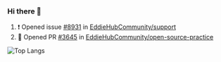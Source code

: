 ### Hi there 👋

<!--START_SECTION:activity-->
1. ❗ Opened issue [#8931](https://github.com/EddieHubCommunity/support/issues/8931) in [EddieHubCommunity/support](https://github.com/EddieHubCommunity/support)
2. 💪 Opened PR [#3645](https://github.com/EddieHubCommunity/open-source-practice/pull/3645) in [EddieHubCommunity/open-source-practice](https://github.com/EddieHubCommunity/open-source-practice)
<!--END_SECTION:activity-->

![Top Langs](https://github-readme-stats.vercel.app/api/top-langs/?username=joshua-ketor&hide=javascript,html&layout=donut&theme=transparent)

<!--
**joshua-ketor/joshua-ketor** is a ✨ _special_ ✨ repository because its `README.md` (this file) appears on your GitHub profile.

Here are some ideas to get you started:

- 🔭 I’m currently working on ...
- 🌱 I’m currently learning ...
- 👯 I’m looking to collaborate on ...
- 🤔 I’m looking for help with ...
- 💬 Ask me about ...
- 📫 How to reach me: ...
- 😄 Pronouns: ...
- ⚡ Fun fact: ...
-->
